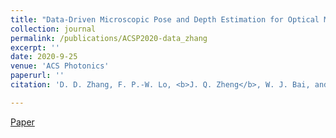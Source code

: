 ```yaml
---
title: "Data-Driven Microscopic Pose and Depth Estimation for Optical Microrobot Manipulation"
collection: journal
permalink: /publications/ACSP2020-data_zhang
excerpt: ''
date: 2020-9-25
venue: 'ACS Photonics'
paperurl: ''
citation: 'D. D. Zhang, F. P.-W. Lo, <b>J. Q. Zheng</b>, W. J. Bai, and G. Z. Yang and B. Lo, “Data-Driven Microscopic Pose and Depth Estimation for Optical Microrobot Manipulation”, <i>ACS Photonics</i>, 2020.'

---
```

[Paper](https://pubs.acs.org/doi/abs/10.1021/acsphotonics.0c00997)
